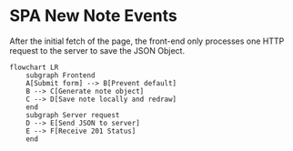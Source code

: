 # SPA New Note Events

After the initial fetch of the page, the front-end only processes one HTTP request to the server to save the JSON Object.

```mermaid
flowchart LR
    subgraph Frontend
    A[Submit form] --> B[Prevent default]
    B --> C[Generate note object]
    C --> D[Save note locally and redraw]
    end
    subgraph Server request
    D --> E[Send JSON to server] 
    E --> F[Receive 201 Status]
    end
```